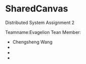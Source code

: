 # SharedCanvas
Distributed System Assignment 2

Teamname:Evagelion
Tean Member:
* Chengsheng Wang
* 
* 
* 
